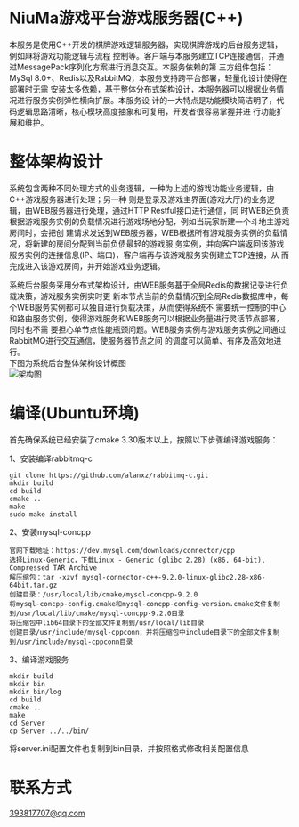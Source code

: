 # NiuMa游戏平台游戏服务器(C++)
本服务是使用C++开发的棋牌游戏逻辑服务器，实现棋牌游戏的后台服务逻辑，例如麻将游戏功能逻辑与流程
控制等。客户端与本服务建立TCP连接通信，并通过MessagePack序列化方案进行消息交互。本服务依赖的第
三方组件包括：MySql 8.0+、Redis以及RabbitMQ，本服务支持跨平台部署，轻量化设计使得在部署时无需
安装太多依赖，基于整体分布式架构设计，本服务器可以根据业务情况进行服务实例弹性横向扩展。本服务设
计的一大特点是功能模块简洁明了，代码逻辑思路清晰，核心模块高度抽象和可复用，开发者很容易掌握并进
行功能扩展和维护。

# 整体架构设计
系统包含两种不同处理方式的业务逻辑，一种为上述的游戏功能业务逻辑，由C++游戏服务器进行处理；另一种
则是登录及游戏主界面(游戏大厅)的业务逻辑，由WEB服务器进行处理，通过HTTP Restful接口进行通信，同
时WEB还负责根据游戏服务实例的负载情况进行游戏场地分配，例如当玩家新建一个斗地主游戏房间时，会把创
建请求发送到WEB服务器，WEB根据所有游戏服务实例的负载情况，将新建的房间分配到当前负债最轻的游戏服
务实例，并向客户端返回该游戏服务实例的连接信息(IP、端口)，客户端再与该游戏服务实例建立TCP连接，从
而完成进入该游戏房间，并开始游戏业务逻辑。

系统后台服务采用分布式架构设计，由WEB服务基于全局Redis的数据记录进行负载决策，游戏服务实例实时更
新本节点当前的负载情况到全局Redis数据库中，每个WEB服务实例都可以独自进行负载决策，从而使得系统不
需要统一控制的中心和路由服务实例，使得游戏服务和WEB服务可以根据业务量进行灵活节点部署，同时也不需
要担心单节点性能瓶颈问题。WEB服务实例与游戏服务实例之间通过RabbitMQ进行交互通信，使服务器节点之间
的调度可以简单、有序及高效地进行。\
下图为系统后台整体架构设计概图\
![架构图](https://gitee.com/friedrich-hegel/data/raw/master/Framework.png)

# 编译(Ubuntu环境)
首先确保系统已经安装了cmake 3.30版本以上，按照以下步骤编译游戏服务：

1、安装编译rabbitmq-c
```rabbitmq-c
git clone https://github.com/alanxz/rabbitmq-c.git
mkdir build
cd build
cmake ..
make
sudo make install
```

2、安装mysql-concpp
```
官网下载地址：https://dev.mysql.com/downloads/connector/cpp
选择Linux-Generic，下载Linux - Generic (glibc 2.28) (x86, 64-bit), Compressed TAR Archive
解压缩包：tar -xzvf mysql-connector-c++-9.2.0-linux-glibc2.28-x86-64bit.tar.gz
创建目录：/usr/local/lib/cmake/mysql-concpp-9.2.0
将mysql-concpp-config.cmake和mysql-concpp-config-version.cmake文件复制到/usr/local/lib/cmake/mysql-concpp-9.2.0目录
将压缩包中lib64目录下的全部文件复制到/usr/local/lib目录
创建目录/usr/include/mysql-cppconn，并将压缩包中include目录下的全部文件复制到/usr/include/mysql-cppconn目录
```

3、编译游戏服务
```
mkdir build
mkdir bin
mkdir bin/log
cd build
cmake ..
make
cd Server
cp Server ../../bin/
```
将server.ini配置文件也复制到bin目录，并按照格式修改相关配置信息

# 联系方式
393817707@qq.com
